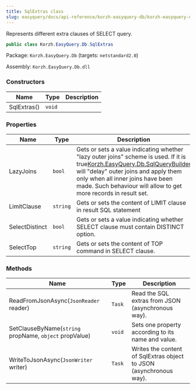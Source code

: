 ```yaml
---
title: SqlExtras class
slug: easyquery/docs/api-reference/korzh-easyquery-db/korzh-easyquery-db-namespace/sqlextras-class
---
```



Represents different extra clauses of SELECT query.
```csharp
public class Korzh.EasyQuery.Db.SqlExtras

```
Package: `Korzh.EasyQuery.Db` (targets: `netstandard2.0`)

Assembly: `Korzh.EasyQuery.Db.dll`

### Constructors

| Name | Type | Description | 
| --- | --- | --- | 
| SqlExtras() | `void` |  | 


### Properties

| Name | Type | Description | 
| --- | --- | --- | 
| LazyJoins | `bool` | Gets or sets a value indicating whether "lazy outer joins" scheme is used.  If it is <c>true</c>[Korzh.EasyQuery.Db.SqlQueryBuilder](/api-reference/korzh-easyquery-db/korzh-easyquery-db-namespace/sqlquerybuilder-class) will "delay" outer joins and apply them only when all inner joins have been made.  Such behaviour will allow to get more records in result set. | 
| LimitClause | `string` | Gets or sets the content of LIMIT clause in result SQL statement | 
| SelectDistinct | `bool` | Gets or sets a value indicating whether SELECT clause must contain DISTINCT option. | 
| SelectTop | `string` | Gets or sets the content of TOP command in SELECT clause. | 


### Methods

| Name | Type | Description | 
| --- | --- | --- | 
| ReadFromJsonAsync(`JsonReader` reader) | `Task` | Read the SQL extras from JSON (asynchronous way). | 
| SetClauseByName(`string` propName, `object` propValue) | `void` | Sets one property according to its name and value. | 
| WriteToJsonAsync(`JsonWriter` writer) | `Task` | Writes the content of SqlExtras object to JSON (asynchronous way). |